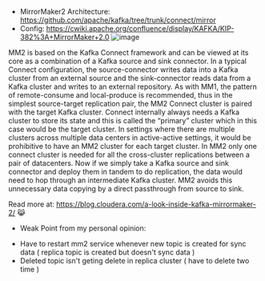 - MirrorMaker2 Architecture: https://github.com/apache/kafka/tree/trunk/connect/mirror
- Config: https://cwiki.apache.org/confluence/display/KAFKA/KIP-382%3A+MirrorMaker+2.0
![image](https://user-images.githubusercontent.com/3434274/125752406-358d94e0-c03c-4934-99d1-59f0cba812b4.png)


MM2 is based on the Kafka Connect framework and can be viewed at its core as a combination of a Kafka source and sink connector. 
In a typical Connect configuration, the source-connector writes data into a Kafka cluster from an external source and the sink-connector reads 
data from a Kafka cluster and writes to an external repository. As with MM1, the pattern of remote-consume and local-produce is recommended, thus in the simplest 
source-target replication pair, the MM2 Connect cluster is paired with the target Kafka cluster. Connect internally always needs a Kafka cluster to store 
its state and this is called the “primary” cluster which in this case would be the target cluster. In settings where there are multiple clusters across multiple 
data centers in active-active settings, it would be prohibitive to have an MM2 cluster for each target cluster. In MM2 only one connect cluster is needed for 
all the cross-cluster replications between a pair of datacenters. Now if we simply take a Kafka source and sink connector and deploy them in tandem to do 
replication, the data would need to hop through an intermediate Kafka cluster. MM2 avoids this unnecessary data copying by a direct passthrough from source to sink.  


Read more at: https://blog.cloudera.com/a-look-inside-kafka-mirrormaker-2/ 😹 

- Weak Point from my personal opinion:
+ Have to restart mm2 service whenever new topic is created for sync data ( replica topic is created but doesn't sync data )
+ Deleted topic isn't geting delete in replica cluster ( have to delete two time )
